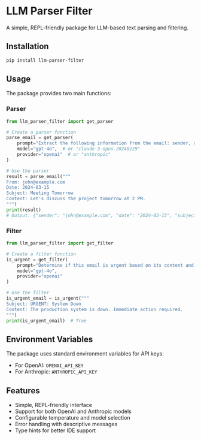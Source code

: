 # LLM Parser Filter

A simple, REPL-friendly package for LLM-based text parsing and filtering.

## Installation

```bash
pip install llm-parser-filter
```

## Usage

The package provides two main functions:

### Parser

```python
from llm_parser_filter import get_parser

# Create a parser function
parse_email = get_parser(
    prompt="Extract the following information from the email: sender, date, subject, and main topic",
    model="gpt-4o",  # or "claude-3-opus-20240229"
    provider="openai"  # or "anthropic"
)

# Use the parser
result = parse_email("""
From: john@example.com
Date: 2024-03-15
Subject: Meeting Tomorrow
Content: Let's discuss the project tomorrow at 2 PM.
""")
print(result)
# Output: {"sender": "john@example.com", "date": "2024-03-15", "subject": "Meeting Tomorrow", "topic": "Project meeting"}
```

### Filter

```python
from llm_parser_filter import get_filter

# Create a filter function
is_urgent = get_filter(
    prompt="Determine if this email is urgent based on its content and subject",
    model="gpt-4o",
    provider="openai"
)

# Use the filter
is_urgent_email = is_urgent("""
Subject: URGENT: System Down
Content: The production system is down. Immediate action required.
""")
print(is_urgent_email)  # True
```

## Environment Variables

The package uses standard environment variables for API keys:

- For OpenAI: `OPENAI_API_KEY`
- For Anthropic: `ANTHROPIC_API_KEY`

## Features

- Simple, REPL-friendly interface
- Support for both OpenAI and Anthropic models
- Configurable temperature and model selection
- Error handling with descriptive messages
- Type hints for better IDE support
